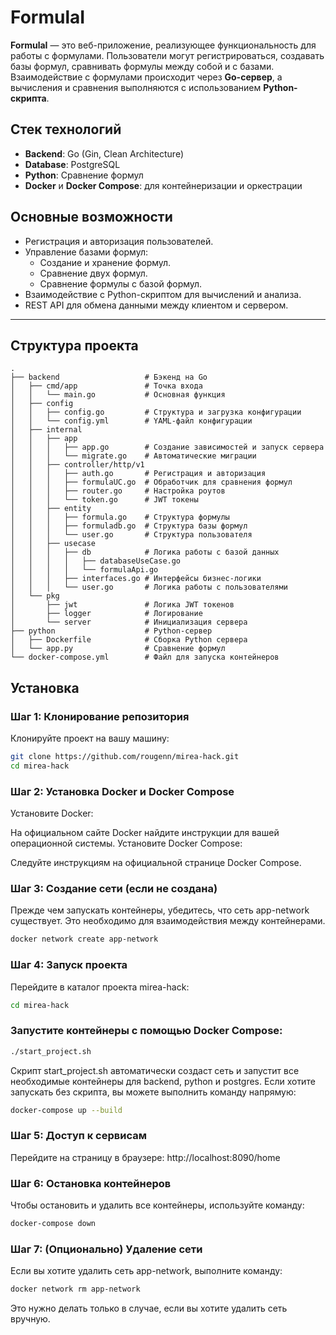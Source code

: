 # FormulaI

**FormulaI** — это веб-приложение, реализующее функциональность для работы с формулами. Пользователи могут регистрироваться, создавать базы формул, сравнивать формулы между собой и с базами. Взаимодействие с формулами происходит через **Go-сервер**, а вычисления и сравнения выполняются с использованием **Python-скрипта**.

## Стек технологий

- **Backend**: Go (Gin, Clean Architecture)
- **Database**: PostgreSQL
- **Python**: Сравнение формул
- **Docker** и **Docker Compose**: для контейнеризации и оркестрации

## Основные возможности

- Регистрация и авторизация пользователей.
- Управление базами формул:
  - Создание и хранение формул.
  - Сравнение двух формул.
  - Сравнение формулы с базой формул.
- Взаимодействие с Python-скриптом для вычислений и анализа.
- REST API для обмена данными между клиентом и сервером.

---

## Структура проекта

```plaintext
.
├── backend                   # Бэкенд на Go
│   ├── cmd/app               # Точка входа
│   │   └── main.go           # Основная функция
│   ├── config
│   │   ├── config.go         # Структура и загрузка конфигурации
│   │   └── config.yml        # YAML-файл конфигурации
│   ├── internal
│   │   ├── app
│   │   │   ├── app.go        # Создание зависимостей и запуск сервера
│   │   │   └── migrate.go    # Автоматические миграции
│   │   ├── controller/http/v1
│   │   │   ├── auth.go       # Регистрация и авторизация
│   │   │   ├── formulaUC.go  # Обработчик для сравнения формул
│   │   │   ├── router.go     # Настройка роутов
│   │   │   └── token.go      # JWT токены
│   │   ├── entity
│   │   │   ├── formula.go    # Структура формулы
│   │   │   ├── formuladb.go  # Структура базы формул
│   │   │   └── user.go       # Структура пользователя
│   │   ├── usecase
│   │   │   ├── db            # Логика работы с базой данных
│   │   │   │   ├── databaseUseCase.go
│   │   │   │   └── formulaApi.go
│   │   │   ├── interfaces.go # Интерфейсы бизнес-логики
│   │   │   └── user.go       # Логика работы с пользователями
│   └── pkg
│       ├── jwt               # Логика JWT токенов
│       ├── logger            # Логирование
│       └── server            # Инициализация сервера
├── python                    # Python-сервер
│   ├── Dockerfile            # Сборка Python сервера
│   └── app.py                # Сравнение формул
└── docker-compose.yml        # Файл для запуска контейнеров
```

## Установка

### Шаг 1: Клонирование репозитория

Клонируйте проект на вашу машину:

```bash
git clone https://github.com/rougenn/mirea-hack.git
cd mirea-hack
```

### Шаг 2: Установка Docker и Docker Compose

Установите Docker:

На официальном сайте Docker найдите инструкции для вашей операционной системы.
Установите Docker Compose:

Следуйте инструкциям на официальной странице Docker Compose.

### Шаг 3: Создание сети (если не создана)

Прежде чем запускать контейнеры, убедитесь, что сеть app-network существует. Это необходимо для взаимодействия между контейнерами.
```bash
docker network create app-network
```
### Шаг 4: Запуск проекта
Перейдите в каталог проекта mirea-hack:
```bash
cd mirea-hack
```
### Запустите контейнеры с помощью Docker Compose:
```bash
./start_project.sh
```
Скрипт start_project.sh автоматически создаст сеть и запустит все необходимые контейнеры для backend, python и postgres.
Если хотите запускать без скрипта, вы можете выполнить команду напрямую:
```bash
docker-compose up --build
```
### Шаг 5: Доступ к сервисам

Перейдите на страницу в браузере: http://localhost:8090/home

### Шаг 6: Остановка контейнеров

Чтобы остановить и удалить все контейнеры, используйте команду:
```bash
docker-compose down
```
### Шаг 7: (Опционально) Удаление сети

Если вы хотите удалить сеть app-network, выполните команду:
```bash
docker network rm app-network
```
Это нужно делать только в случае, если вы хотите удалить сеть вручную.
